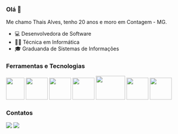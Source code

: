 ### Olá 👋

Me chamo Thais Alves, tenho 20 anos e moro em Contagem - MG.
 - 💻 Desenvolvedora de Software
 - 👩‍💻 Técnica em Informática
 - 🎓 Graduanda de Sistemas de Informações

### Ferramentas e Tecnologias
<div style="display: inline_block" >
  <img src="https://cdn.jsdelivr.net/gh/devicons/devicon@latest/icons/javascript/javascript-original.svg" style="width:50px" height=60px" />
  <img src="https://cdn.jsdelivr.net/gh/devicons/devicon@latest/icons/java/java-original-wordmark.svg" style="width:60px" height=60px"/>      
  <img src="https://cdn.jsdelivr.net/gh/devicons/devicon@latest/icons/html5/html5-plain-wordmark.svg" style="width:60px" height=60px"/>   
  <img src="https://cdn.jsdelivr.net/gh/devicons/devicon@latest/icons/css3/css3-plain-wordmark.svg" style="width:60px" height=60px"/>
  <img src="https://cdn.jsdelivr.net/gh/devicons/devicon@latest/icons/angular/angular-original.svg" style="width:80px" height=65px"/>        
  <img src="https://cdn.jsdelivr.net/gh/devicons/devicon@latest/icons/spring/spring-original-wordmark.svg" style="width:60px" height=60px"/>
  <img src="https://cdn.jsdelivr.net/gh/devicons/devicon@latest/icons/php/php-original.svg" style="width:60px" height=60px"/>
          

### Contatos
<div>
  <a href="https://www.linkedin.com/in/seu-usuário-linkedln-aqui" target="_blank"><img loading="lazy" src="https://img.shields.io/badge/-LinkedIn-%230077B5?style=for-the-badge&logo=linkedin&logoColor=white" target="_blank"></a>   
  <a href = "mailto:contato@alvesthais406@gmail.com"><img loading="lazy" src="https://img.shields.io/badge/Gmail-D14836?style=for-the-badge&logo=gmail&logoColor=white" target="_blank"></a></div>



